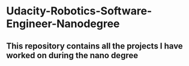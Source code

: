 # Udacity-Robotics-Software-Engineer-Nanodegree
## This repository contains all the projects I have worked on during the nano degree
